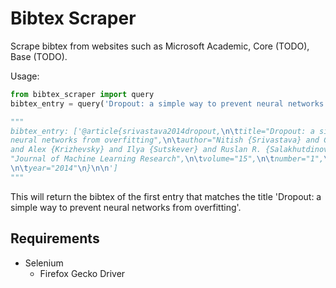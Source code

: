 # Bibtex Scraper

Scrape bibtex from websites such as Microsoft Academic, Core (TODO), Base (TODO).

Usage:
```python
from bibtex_scraper import query
bibtex_entry = query('Dropout: a simple way to prevent neural networks from overfitting')

"""
bibtex_entry: ['@article{srivastava2014dropout,\n\ttitle="Dropout: a simple way to prevent
neural networks from overfitting",\n\tauthor="Nitish {Srivastava} and Geoffrey E. {Hinton}
and Alex {Krizhevsky} and Ilya {Sutskever} and Ruslan R. {Salakhutdinov}",\n\tjournal=
"Journal of Machine Learning Research",\n\tvolume="15",\n\tnumber="1",\n\tpages="1929--1958",
\n\tyear="2014"\n}\n\n']
"""

```

This will return the bibtex of the first entry that matches the title 'Dropout: a simple way to prevent neural networks from overfitting'.


## Requirements

- Selenium
  - Firefox Gecko Driver
 

